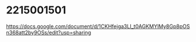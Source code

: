 # 2215001501


https://docs.google.com/document/d/1CKHfejga3LI_t0AGKMYlMy8Gp8pOSn368att2by9OSs/edit?usp=sharing